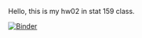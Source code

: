 Hello, this is my hw02 in stat 159 class. 

[![Binder](https://mybinder.org/badge_logo.svg)](https://mybinder.org/v2/gh/UCB-stat-159-s23/hw02-didi5555.git/HEAD?labpath=LOSC_Event_tutorial.ipynb)